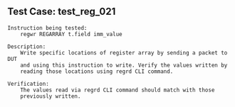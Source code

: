 
Test Case: test_reg_021
-----------------------

    Instruction being tested:
        regwr REGARRAY t.field imm_value

    Description:
        Write specific locations of register array by sending a packet to DUT
        and using this instruction to write. Verify the values written by
        reading those locations using regrd CLI command.

    Verification:
        The values read via regrd CLI command should match with those
        previously written.
